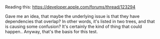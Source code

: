 Reading this: https://developer.apple.com/forums/thread/123294

Gave me an idea, that maybe the underlying issue is that they have dependencies that overlap? In other words, it's listed in two trees, and that is
causing some confusion? It's certainly the kind of thing that could happen.. Anyway, that's the basis for this test.

